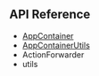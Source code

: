 ## API Reference

- [AppContainer](/docs/api/AppContainer.md)
- [AppContainerUtils](AppContainerUtils.md)
- ActionForwarder
- utils
